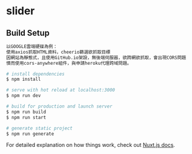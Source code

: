 # slider

## Build Setup

```bash
以GOOGLE雲端硬碟為例：
使用axios抓取HTML資料，cheerio篩選欲抓取目標
因網站為靜態式，且使用GitHub.io架設，無後端伺服器，欲跨網欲抓取，會出現CORS問題
憤而使用cors-anywhere組件，與申請heroku代理跨域問題。

# install dependencies
$ npm install

# serve with hot reload at localhost:3000
$ npm run dev

# build for production and launch server
$ npm run build
$ npm run start

# generate static project
$ npm run generate
```

For detailed explanation on how things work, check out [Nuxt.js docs](https://nuxtjs.org).
